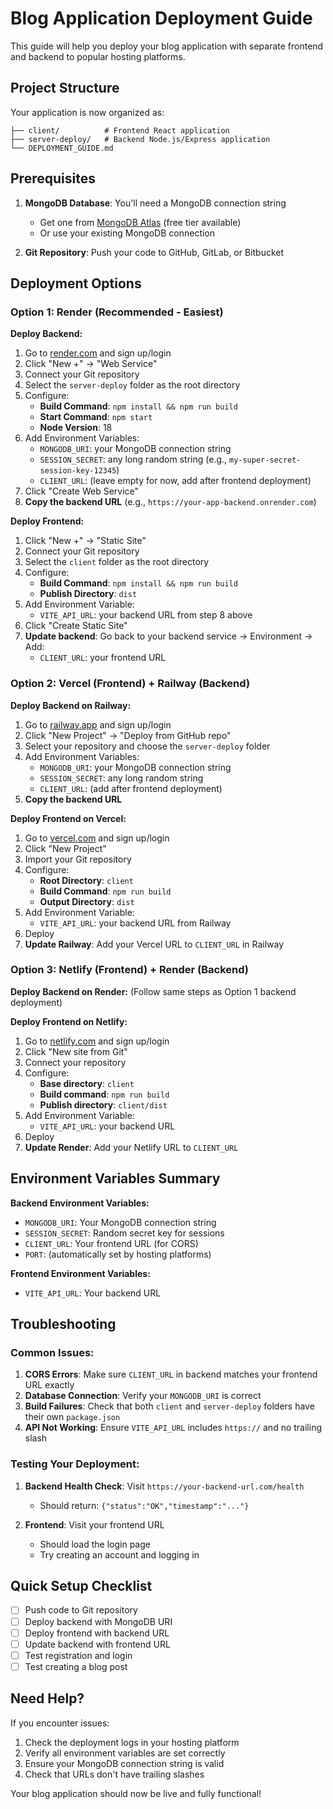 # Blog Application Deployment Guide

This guide will help you deploy your blog application with separate frontend and backend to popular hosting platforms.

## Project Structure

Your application is now organized as:
```
├── client/          # Frontend React application
├── server-deploy/   # Backend Node.js/Express application
└── DEPLOYMENT_GUIDE.md
```

## Prerequisites

1. **MongoDB Database**: You'll need a MongoDB connection string
   - Get one from [MongoDB Atlas](https://cloud.mongodb.com) (free tier available)
   - Or use your existing MongoDB connection

2. **Git Repository**: Push your code to GitHub, GitLab, or Bitbucket

## Deployment Options

### Option 1: Render (Recommended - Easiest)

**Deploy Backend:**
1. Go to [render.com](https://render.com) and sign up/login
2. Click "New +" → "Web Service"
3. Connect your Git repository
4. Select the `server-deploy` folder as the root directory
5. Configure:
   - **Build Command**: `npm install && npm run build`
   - **Start Command**: `npm start`
   - **Node Version**: 18
6. Add Environment Variables:
   - `MONGODB_URI`: your MongoDB connection string
   - `SESSION_SECRET`: any long random string (e.g., `my-super-secret-session-key-12345`)
   - `CLIENT_URL`: (leave empty for now, add after frontend deployment)
7. Click "Create Web Service"
8. **Copy the backend URL** (e.g., `https://your-app-backend.onrender.com`)

**Deploy Frontend:**
1. Click "New +" → "Static Site"
2. Connect your Git repository
3. Select the `client` folder as the root directory
4. Configure:
   - **Build Command**: `npm install && npm run build`
   - **Publish Directory**: `dist`
5. Add Environment Variable:
   - `VITE_API_URL`: your backend URL from step 8 above
6. Click "Create Static Site"
7. **Update backend**: Go back to your backend service → Environment → Add:
   - `CLIENT_URL`: your frontend URL

### Option 2: Vercel (Frontend) + Railway (Backend)

**Deploy Backend on Railway:**
1. Go to [railway.app](https://railway.app) and sign up/login
2. Click "New Project" → "Deploy from GitHub repo"
3. Select your repository and choose the `server-deploy` folder
4. Add Environment Variables:
   - `MONGODB_URI`: your MongoDB connection string
   - `SESSION_SECRET`: any long random string
   - `CLIENT_URL`: (add after frontend deployment)
5. **Copy the backend URL**

**Deploy Frontend on Vercel:**
1. Go to [vercel.com](https://vercel.com) and sign up/login
2. Click "New Project"
3. Import your Git repository
4. Configure:
   - **Root Directory**: `client`
   - **Build Command**: `npm run build`
   - **Output Directory**: `dist`
5. Add Environment Variable:
   - `VITE_API_URL`: your backend URL from Railway
6. Deploy
7. **Update Railway**: Add your Vercel URL to `CLIENT_URL` in Railway

### Option 3: Netlify (Frontend) + Render (Backend)

**Deploy Backend on Render:**
(Follow same steps as Option 1 backend deployment)

**Deploy Frontend on Netlify:**
1. Go to [netlify.com](https://netlify.com) and sign up/login
2. Click "New site from Git"
3. Connect your repository
4. Configure:
   - **Base directory**: `client`
   - **Build command**: `npm run build`
   - **Publish directory**: `client/dist`
5. Add Environment Variable:
   - `VITE_API_URL`: your backend URL
6. Deploy
7. **Update Render**: Add your Netlify URL to `CLIENT_URL`

## Environment Variables Summary

**Backend Environment Variables:**
- `MONGODB_URI`: Your MongoDB connection string
- `SESSION_SECRET`: Random secret key for sessions
- `CLIENT_URL`: Your frontend URL (for CORS)
- `PORT`: (automatically set by hosting platforms)

**Frontend Environment Variables:**
- `VITE_API_URL`: Your backend URL

## Troubleshooting

### Common Issues:

1. **CORS Errors**: Make sure `CLIENT_URL` in backend matches your frontend URL exactly
2. **Database Connection**: Verify your `MONGODB_URI` is correct
3. **Build Failures**: Check that both `client` and `server-deploy` folders have their own `package.json`
4. **API Not Working**: Ensure `VITE_API_URL` includes `https://` and no trailing slash

### Testing Your Deployment:

1. **Backend Health Check**: Visit `https://your-backend-url.com/health`
   - Should return: `{"status":"OK","timestamp":"..."}`

2. **Frontend**: Visit your frontend URL
   - Should load the login page
   - Try creating an account and logging in

## Quick Setup Checklist

- [ ] Push code to Git repository
- [ ] Deploy backend with MongoDB URI
- [ ] Deploy frontend with backend URL
- [ ] Update backend with frontend URL
- [ ] Test registration and login
- [ ] Test creating a blog post

## Need Help?

If you encounter issues:
1. Check the deployment logs in your hosting platform
2. Verify all environment variables are set correctly
3. Ensure your MongoDB connection string is valid
4. Check that URLs don't have trailing slashes

Your blog application should now be live and fully functional!